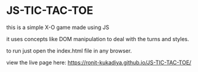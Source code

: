 # JS-TIC-TAC-TOE
this is a simple X-O game made using JS

it uses concepts like DOM manipulation to deal with the turns and styles.

to run just open the index.html file in any browser.

view the live page here: https://ronit-kukadiya.github.io/JS-TIC-TAC-TOE/

